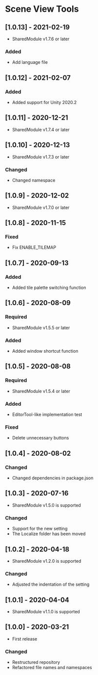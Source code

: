 # Scene View Tools

## [1.0.13] - 2021-02-19
- SharedModule v1.7.6 or later

### Added
- Add language file

## [1.0.12] - 2021-02-07

### Added
- Added support for Unity 2020.2

## [1.0.11] - 2020-12-21
- SharedModule v1.7.4 or later

## [1.0.10] - 2020-12-13
- SharedModule v1.7.3 or later

### Changed
- Changed namespace

## [1.0.9] - 2020-12-02
- SharedModule v1.7.0 or later

## [1.0.8] - 2020-11-15

### Fixed
- Fix ENABLE_TILEMAP

## [1.0.7] - 2020-09-13

### Added
- Added tile palette switching function

## [1.0.6] - 2020-08-09

### Required
- SharedModule v1.5.5 or later

### Added
- Added window shortcut function

## [1.0.5] - 2020-08-08

### Required
- SharedModule v1.5.4 or later

### Added
- EditorTool-like implementation test

### Fixed
- Delete unnecessary buttons

## [1.0.4] - 2020-08-02

### Changed
- Changed dependencies in package.json

## [1.0.3] - 2020-07-16
- SharedModule v1.5.0 is supported

### Changed
- Support for the new setting
- The Localize folder has been moved

## [1.0.2] - 2020-04-18
- SharedModule v1.2.0 is supported

### Changed
- Adjusted the indentation of the setting

## [1.0.1] - 2020-04-04
- SharedModule v1.1.0 is supported

## [1.0.0] - 2020-03-21
- First release

### Changed
- Restructured repository
- Refactored file names and namespaces